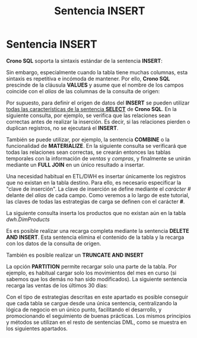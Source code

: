 ﻿---
sidebarDepth: 2
title: Sentencia INSERT
position: 11
Autogenerated: true
---

# Sentencia INSERT

**Crono SQL** soporta la sintaxis estándar de la sentencia **INSERT**:

<view-sql-code fileName="Insert1"/>

Sin embargo, especialmente cuando la tabla tiene muchas columnas, esta sintaxis es repetitiva e incómoda de mantener.  Por ello, **Crono SQL** prescinde de la cláusula **VALUES** y asume que el nombre de los campos coincide con el *alias* de las columnas de la consulta de origen:

<view-sql-code fileName="Insert2"/>


Por supuesto, para definir el  origen de datos del **INSERT** se pueden utilizar [todas las características de la sentencia **SELECT**](#sentencia-select) de **Crono SQL**. En la siguiente consulta, por ejemplo, se verifica que las relaciones sean correctas antes de realizar la inserción. Es decir, si las relaciones pierden o duplican registros,  no se ejecutará el **INSERT**.    

<view-sql-code fileName="Insert3"/>


También se puede utilizar, por ejemplo, la sentencia **COMBINE** o la funcionalidad de **MATERIALIZE**. En la siguiente consulta se verificará que todas las relaciones sean correctas, se crearán entonces las tablas temporales con la información de *ventas* y *compras*, y finalmente se unirán mediante un **FULL JOIN** en un único resultado a insertar.

<view-sql-code fileName="Insert4"/>

Una necesidad habitual en ETL/DWH es insertar únicamente los registros que no existan en la tabla destino. Para ello, es necesario especificar la "clave de inserción". La clave de inserción se define mediante el *carácter #* delante del  *alias* de cada campo. Como veremos a lo largo de este tutorial, las claves de todas las estrategias de carga se definen con el carácter **#**.

La siguiente consulta inserta los productos que no existan aún en la tabla *dwh.DimProducts*

<view-sql-code fileName="Insert5"/>


Es es posible realizar una recarga completa mediante la sentencia **DELETE AND INSERT**. Esta sentencia elimina el contenido de la tabla y la recarga con los datos de la consulta de origen. 


<view-sql-code fileName="Insert6"/>

También es posible realizar un **TRUNCATE AND INSERT**

<view-sql-code fileName="Insert7"/>

La opción **PARTITION** permite recargar solo una parte de la tabla. Por ejemplo, es habitual cargar solo los movimientos del mes en curso (si sabemos que los demás no han sido modificados). La siguiente sentencia recarga las ventas de los últimos 30 días:

<view-sql-code fileName="Insert8"/>

Con el tipo de estrategias descritas en este apartado es posible conseguir que cada tabla se cargue desde una única sentencia, centralizando la lógica de negocio en un único punto, facilitando el desarrollo, y promocionando el seguimiento de buenas prácticas. Los mismos principios y métodos se utilizan en el resto de sentencias DML, como se muestra en los siguientes apartados.
